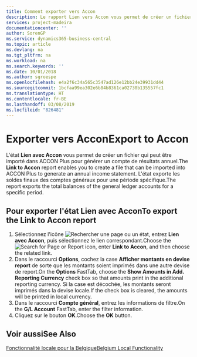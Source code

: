 ```yaml
---
title: Comment exporter vers Accon
description: Le rapport Lien vers Accon vous permet de créer un fichier qui peut être importé dans ACCON Plus pour générer un compte de résultat annuel.
services: project-madeira
documentationcenter: ''
author: SorenGP
ms.service: dynamics365-business-central
ms.topic: article
ms.devlang: na
ms.tgt_pltfrm: na
ms.workload: na
ms.search.keywords: ''
ms.date: 10/01/2018
ms.author: sgroespe
ms.openlocfilehash: e4a2f6c34a565c3547ad126e12bb24e39931dd44
ms.sourcegitcommit: 1bcfaa99ea302e6b84b8361ca02730b135557fc1
ms.translationtype: HT
ms.contentlocale: fr-BE
ms.lasthandoff: 03/08/2019
ms.locfileid: "826481"
---
```

# <a name="export-to-accon"></a><span data-ttu-id="66528-103">Exporter vers Accon</span><span class="sxs-lookup"><span data-stu-id="66528-103">Export to Accon</span></span>
<span data-ttu-id="66528-104">L'état **Lien avec Accon** vous permet de créer un fichier qui peut être importé dans ACCON Plus pour générer un compte de résultats annuel.</span><span class="sxs-lookup"><span data-stu-id="66528-104">The **Link to Accon** report enables you to create a file that can be imported into ACCON Plus to generate an annual income statement.</span></span> <span data-ttu-id="66528-105">L'état exporte les soldes finaux des comptes généraux pour une période spécifique.</span><span class="sxs-lookup"><span data-stu-id="66528-105">The report exports the total balances of the general ledger accounts for a specific period.</span></span>  

## <a name="to-export-the-link-to-accon-report"></a><span data-ttu-id="66528-106">Pour exporter l'état Lien avec Accon</span><span class="sxs-lookup"><span data-stu-id="66528-106">To export the Link to Accon report</span></span>  
1.  <span data-ttu-id="66528-107">Sélectionnez l'icône ![Rechercher une page ou un état](../../media/ui-search/search_small.png "icône Rechercher une page ou un état"), entrez **Lien avec Accon**, puis sélectionnez le lien correspondant.</span><span class="sxs-lookup"><span data-stu-id="66528-107">Choose the ![Search for Page or Report](../../media/ui-search/search_small.png "Search for Page or Report icon") icon, enter **Link to Accon**, and then choose the related link.</span></span>  
2.  <span data-ttu-id="66528-108">Dans le raccourci **Options**, cochez la case **Afficher montants en devise report** de sorte que les montants soient imprimés dans une autre devise de report.</span><span class="sxs-lookup"><span data-stu-id="66528-108">On the **Options** FastTab, choose the **Show Amounts in Add. Reporting Currency** check box so that amounts print in the additional reporting currency.</span></span> <span data-ttu-id="66528-109">Si la case est décochée, les montants seront imprimés dans la devise locale.</span><span class="sxs-lookup"><span data-stu-id="66528-109">If the check box is cleared, the amounts will be printed in local currency.</span></span>  
3.  <span data-ttu-id="66528-110">Dans le raccourci **Compte général**, entrez les informations de filtre.</span><span class="sxs-lookup"><span data-stu-id="66528-110">On the **G/L Account** FastTab, enter the filter information.</span></span>  
4.  <span data-ttu-id="66528-111">Cliquez sur le bouton **OK**.</span><span class="sxs-lookup"><span data-stu-id="66528-111">Choose the **OK** button.</span></span>  

## <a name="see-also"></a><span data-ttu-id="66528-112">Voir aussi</span><span class="sxs-lookup"><span data-stu-id="66528-112">See Also</span></span>  
 [<span data-ttu-id="66528-113">Fonctionnalité locale pour la Belgique</span><span class="sxs-lookup"><span data-stu-id="66528-113">Belgium Local Functionality</span></span>](belgium-local-functionality.md)

